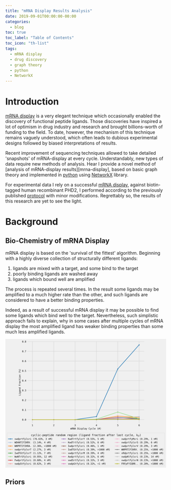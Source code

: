 ```yaml
---
title: "mRNA Display Results Analysis"
date: 2019-09-01T00:00:00-00:00
categories:
  - blog
toc: true
toc_label: "Table of Contents"
toc_icon: "th-list"
tags:
  - mRNA display
  - drug discovery
  - graph theory
  - python
  - NetworkX
---
```

# Introduction

[mRNA display][szostak-ref] is a very elegant technique which occasionally enabled the discovery of functional peptide ligands. Those discoveries have inspired a lot of optimism in drug industry and research and brought billions-worth of funding to the field. To date, however, the mechanism of this technique remains vaguely understood, which often leads to dubious experimental designs followed by biased interpretations of results.

Recent improvement of sequencing techniques allowed to take detailed 'snapshots' of mRNA-display at every cycle. Understandably, new types of data require new methods of analysis. Hear I provide a novel method of [analysis of mRNA-display results][mrna-display], based on basic graph theory and implemented in [python][python] using [NetworkX][networkx] library.

For experimental data I rely on a successful [mRNA display][mrna-display-data], against biotin-tagged human recombinant PHD2, I performed according to the previously published [protocol][hayashi-ref] with minor modifications. Regrettably so, the results of this research are yet to see the light.

# Background
## Bio-Chemistry of mRNA Display
mRNA display is based on the 'survival of the fittest' algorithm. Beginning with a highly diverse collection of structurally different ligands:
1. ligands are mixed with a target, and some bind to the target
2. poorly binding ligands are washed away 
3. ligands which bound well are amplified

The process is repeated several times. In the result some ligands may be amplified to a much higher rate than the other, and such ligands are considered to have a better binding properties.

Indeed, as a result of successful mRNA display it may be possible to find some ligands which bind well to the target. Nevertheless, such simplistic approach fails to explain, why in some cases after multiple cycles of mRNA display the most amplified ligand has weaker binding properties than some much less amplified ligands.

![result of successful mRNA display][mrna-display-results-by-cycle]




## Priors



[szostak-ref]: https://www.sciencedirect.com/science/article/pii/S1359644613003553
[mrna-display-repo]: https://github.com/nikita-loik/mrna-display
[python]: https://www.python.org/
[networkx]: https://networkx.github.io/
[mrna-display-data]: https://github.com/nikita-loik/mrna-display/tree/master/sample_input
[hayashi-ref]: https://onlinelibrary.wiley.com/doi/abs/10.1002/anie.201108118

[mrna-display-results-by-cycle]: https://github.com/nikita-loik/one-datum-two-data/blob/gh-pages/assets/images/mrna_display_results_by_cycle.png
